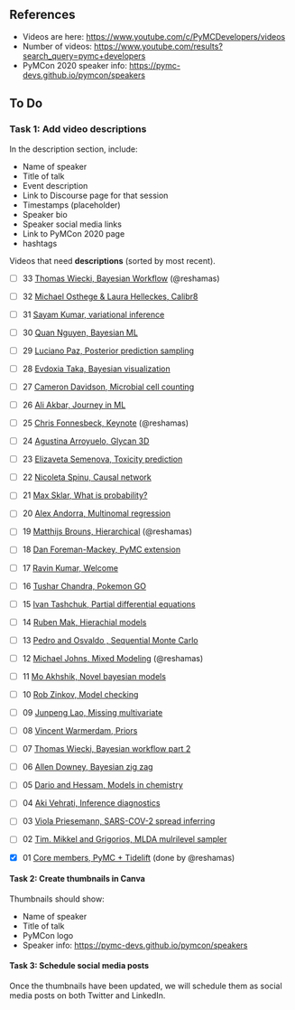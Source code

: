 ## References
- Videos are here:  https://www.youtube.com/c/PyMCDevelopers/videos
- Number of videos: https://www.youtube.com/results?search_query=pymc+developers 
- PyMCon 2020 speaker info: https://pymc-devs.github.io/pymcon/speakers 

## To Do
### Task 1: Add video descriptions
In the description section, include:
- Name of speaker
- Title of talk
- Event description
- Link to Discourse page for that session
- Timestamps (placeholder)
- Speaker bio
- Speaker social media links
- Link to PyMCon 2020 page
- hashtags

Videos that need **descriptions** (sorted by most recent).

- [ ] 33 [Thomas Wiecki, Bayesian Workflow](https://youtu.be/ZxR3mw-Znzc) (@reshamas)
- [ ] 32 [Michael Osthege & Laura Helleckes, Calibr8](https://youtu.be/14Ca--VJKxI)
- [ ] 31 [Sayam Kumar, variational inference](https://youtu.be/IrudJ-dgfOw)
- [ ] 30 [Quan Nguyen, Bayesian ML](https://youtu.be/Y7U8jhKtdBA)
- [ ] 29 [Luciano Paz, Posterior prediction sampling](https://youtu.be/IhTfuO8wSDA)
- [ ] 28 [Evdoxia Taka, Bayesian visualization](https://www.youtube.com/watch?v=2hadiSJRAJI)
- [ ] 27 [Cameron Davidson, Microbial cell counting](https://www.youtube.com/watch?v=Oc6cgRwPEzU)
- [ ] 26 [Ali Akbar, Journey in ML](https://www.youtube.com/watch?v=Ym9GRRZQZrQ)
- [ ] 25 [Chris Fonnesbeck, Keynote](https://www.youtube.com/watch?v=RXODDVK7B-g) (@reshamas)
- [ ] 24 [Agustina Arroyuelo, Glycan 3D](https://www.youtube.com/watch?v=Rt8yEY6Fk80)
- [ ] 23 [Elizaveta Semenova, Toxicity prediction](https://www.youtube.com/watch?v=fxydbmTfsk4)
- [ ] 22 [Nicoleta Spinu, Causal network](https://www.youtube.com/watch?v=2nfcwZCLDAE)
- [ ] 21 [Max Sklar, What is probability?](https://www.youtube.com/watch?v=cv2TvH7r6W0)
- [ ] 20 [Alex Andorra, Multinomal regression](https://www.youtube.com/watch?v=EYdIzSYwbSw)
- [ ] 19 [Matthijs Brouns, Hierarchical](https://www.youtube.com/watch?v=appLxcMLT9Y) (@reshamas)
- [ ] 18 [Dan Foreman-Mackey, PyMC extension](https://www.youtube.com/watch?v=ESyo2eeo-UM)
- [ ] 17 [Ravin Kumar, Welcome](https://www.youtube.com/watch?v=LTLfeNyioR8&t=95s)
- [ ] 16 [Tushar Chandra, Pokemon GO](https://www.youtube.com/watch?v=v0PiWcnEpiw)
- [ ] 15 [Ivan Tashchuk, Partial differential equations](https://www.youtube.com/watch?v=8FC1umbf67o)
- [ ] 14 [Ruben Mak, Hierachial models](https://www.youtube.com/watch?v=aeAJofHfUFk)
- [ ] 13 [Pedro and Osvaldo , Sequential Monte Carlo](https://www.youtube.com/watch?v=pv_SqScYdsg)
- [ ] 12 [Michael Johns, Mixed Modeling](https://www.youtube.com/watch?v=UznM_-_760Y) (@reshamas)
- [ ] 11 [Mo Akhshik, Novel bayesian models](https://www.youtube.com/watch?v=hx8S7bfJpDA)
- [ ] 10 [Rob Zinkov, Model checking](https://www.youtube.com/watch?v=vfqPGGCpY6I)
- [ ] 09 [Junpeng Lao, Missing multivariate](https://www.youtube.com/watch?v=nJ3XefApED0)
- [ ] 08 [Vincent Warmerdam, Priors](https://www.youtube.com/watch?v=WfcCXlxkBb0)
- [ ] 07 [Thomas Wiecki, Bayesian workflow part 2](https://www.youtube.com/watch?v=_DCkJkMji0U)
- [ ] 06 [Allen Downey, Bayesian zig zag](https://www.youtube.com/watch?v=EYS3oDhLsP0)
- [ ] 05 [Dario and Hessam, Models in chemistry](https://www.youtube.com/watch?v=q8n8XD-cB90)
- [ ] 04 [Aki Vehrati, Inference diagnostics](https://www.youtube.com/watch?v=HKPm6txxxQM)
- [ ] 03 [Viola Priesemann, SARS-COV-2 spread inferring](https://www.youtube.com/watch?v=btHkSlePV5Q)
- [ ] 02 [Tim. Mikkel and Grigorios, MLDA mulrilevel sampler](https://www.youtube.com/watch?v=NvsGyvAElLY)
- [x] 01 [Core members, PyMC + Tidelift](https://www.youtube.com/watch?v=cP_fD5AlVYw) (done by @reshamas)


#### Task 2: Create thumbnails in Canva
Thumbnails should show:  
- Name of speaker
- Title of talk
- PyMCon logo
- Speaker info: https://pymc-devs.github.io/pymcon/speakers

#### Task 3: Schedule social media posts
Once the thumbnails have been updated, we will schedule them as social media posts on both Twitter and LinkedIn.
